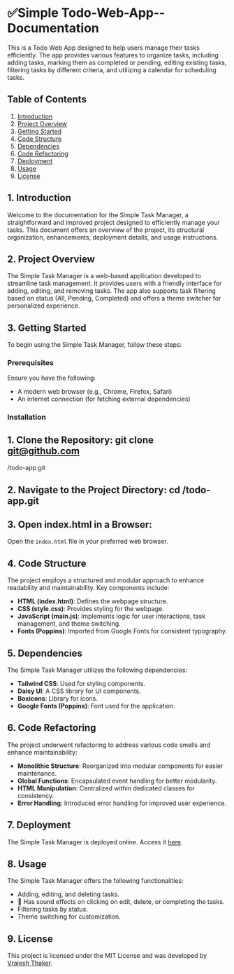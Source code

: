 # ✅Simple Todo-Web-App-- Documentation
This is a Todo Web App designed to help users manage their tasks efficiently. The app provides various features to organize tasks, including adding tasks, marking them as completed or pending, editing existing tasks, filtering tasks by different criteria, and utilizing a calendar for scheduling tasks.

## Table of Contents
1. [Introduction](#introduction)
2. [Project Overview](#project-overview)
3. [Getting Started](#getting-started)
4. [Code Structure](#code-structure)
5. [Dependencies](#dependencies)
6. [Code Refactoring](#code-refactoring)
7. [Deployment](#deployment)
8. [Usage](#usage)
9. [License](#license)

## 1. Introduction
Welcome to the documentation for the Simple Task Manager, a straightforward and improved project designed to efficiently manage your tasks. This document offers an overview of the project, its structural organization, enhancements, deployment details, and usage instructions.

## 2. Project Overview
The Simple Task Manager is a web-based application developed to streamline task management. It provides users with a friendly interface for adding, editing, and removing tasks. The app also supports task filtering based on status (All, Pending, Completed) and offers a theme switcher for personalized experience.

## 3. Getting Started
To begin using the Simple Task Manager, follow these steps:

### Prerequisites
Ensure you have the following:

- A modern web browser (e.g., Chrome, Firefox, Safari)
- An internet connection (for fetching external dependencies)

### Installation
## 1. Clone the Repository: git clone git@github.com
/todo-app.git

## 2. Navigate to the Project Directory: cd /todo-app.git
   
## 3. Open index.html in a Browser:
Open the `index.html` file in your preferred web browser.

## 4. Code Structure
The project employs a structured and modular approach to enhance readability and maintainability. Key components include:

- **HTML (index.html)**: Defines the webpage structure.
- **CSS (style.css)**: Provides styling for the webpage.
- **JavaScript (main.js)**: Implements logic for user interactions, task management, and theme switching.
- **Fonts (Poppins)**: Imported from Google Fonts for consistent typography.

## 5. Dependencies
The Simple Task Manager utilizes the following dependencies:

- **Tailwind CSS**: Used for styling components.
- **Daisy UI**: A CSS library for UI components.
- **Boxicons**: Library for icons.
- **Google Fonts (Poppins)**: Font used for the application.

## 6. Code Refactoring
The project underwent refactoring to address various code smells and enhance maintainability:

- **Monolithic Structure**: Reorganized into modular components for easier maintenance.
- **Global Functions**: Encapsulated event handling for better modularity.
- **HTML Manipulation**: Centralized within dedicated classes for consistency.
- **Error Handling**: Introduced error handling for improved user experience.

## 7. Deployment
The Simple Task Manager is deployed online. Access it [here](https://todo-web-app-rho.vercel.app/).

## 8. Usage
The Simple Task Manager offers the following functionalities:

- Adding, editing, and deleting tasks.
- 🎵 Has sound effects on clicking on edit, delete, or completing the tasks.
- Filtering tasks by status.
- Theme switching for customization.


## 9. License
This project is licensed under the MIT License and was developed by [Vrajesh Thaker](https://github.com/Vrajesh23).



